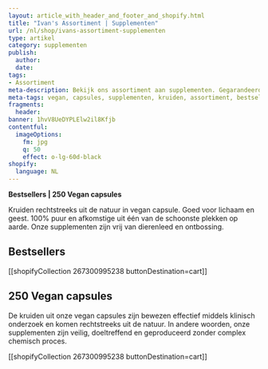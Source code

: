 ```yaml
---
layout: article_with_header_and_footer_and_shopify.html
title: "Ivan's Assortiment | Supplementen"
url: /nl/shop/ivans-assortiment-supplementen
type: artikel
category: supplementen
publish:
  author:
  date:
tags:
- Assortiment
meta-description: Bekijk ons assortiment aan supplementen. Gegarandeerd de hoogste kwaliteit. Benieuwd naar onze vegan capsules?
meta-tags: vegan, capsules, supplementen, kruiden, assortiment, bestsellers, collectie, kwaliteit, dierenleed, ontbossing
fragments:
  header:
banner: 1hvV8UeDYPLElw2il8Kfjb
contentful:
  imageOptions:
    fm: jpg
    q: 50
    effect: o-lg-60d-black
shopify:
  language: NL
---
```

**Bestsellers | 250 Vegan capsules**

Kruiden rechtstreeks uit de natuur in vegan capsule. Goed voor lichaam en geest. 100% puur en afkomstige uit één van de schoonste plekken op aarde. Onze supplementen zijn vrij van dierenleed en ontbossing.

## Bestsellers

[[shopifyCollection 267300995238 buttonDestination=cart]]

## 250 Vegan capsules

De kruiden uit onze vegan capsules zijn bewezen effectief middels klinisch onderzoek en komen rechtstreeks uit de natuur. In andere woorden, onze supplementen zijn veilig, doeltreffend en geproduceerd zonder complex chemisch proces.

[[shopifyCollection 267300995238 buttonDestination=cart]]